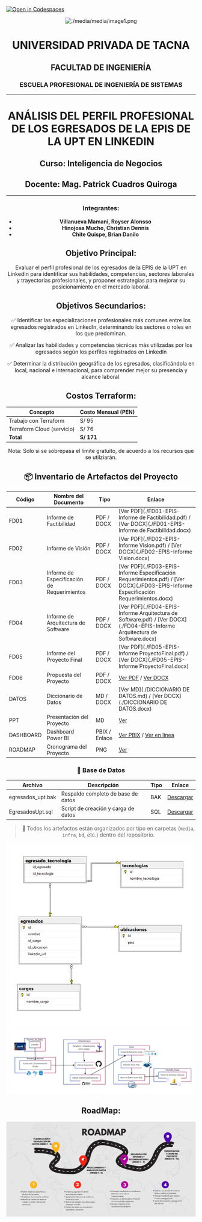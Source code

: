 [![Open in Codespaces](https://classroom.github.com/assets/launch-codespace-2972f46106e565e64193e422d61a12cf1da4916b45550586e14ef0a7c637dd04.svg)](https://classroom.github.com/open-in-codespaces?assignment_repo_id=18703117)

<center>
           
[comment]: <img src="./media/media/image1.png" style="width:1.088in;height:1.46256in" alt="escudo.png" />

![./media/media/image1.png](./media/logo-upt.png)

# **UNIVERSIDAD PRIVADA DE TACNA**  
## **FACULTAD DE INGENIERÍA**  
### **ESCUELA PROFESIONAL DE INGENIERÍA DE SISTEMAS**  

---

# **ANÁLISIS DEL PERFIL PROFESIONAL DE LOS EGRESADOS DE LA EPIS DE LA UPT EN LINKEDIN**

## **Curso:** Inteligencia de Negocios  
## **Docente:** Mag. Patrick Cuadros Quiroga  

---
                        
### **Integrantes:**  
- **Villanueva Mamani, Royser Alonsso**  
- **Hinojosa Mucho, Christian Dennis**  
- **Chite Quispe, Brian Danilo** 
 
                        
## Objetivo Principal:
Evaluar el perfil profesional de los egresados de la EPIS de la UPT en LinkedIn para identificar sus habilidades, competencias, sectores laborales y trayectorias profesionales, y proponer estrategias para mejorar su posicionamiento en el mercado laboral.
         
## Objetivos Secundarios:
✅ Identificar las especializaciones profesionales más comunes entre los egresados registrados en LinkedIn, determinando los sectores o roles en los que predominan.

✅ Analizar las habilidades y competencias técnicas más utilizadas por los egresados según los perfiles registrados en LinkedIn

✅ Determinar la distribución geográfica de los egresados, clasificándola en local, nacional e internacional, para comprender mejor su presencia y alcance laboral.  

## Costos Terraform:

| Concepto                 | Costo Mensual (PEN) |
|-------------------------|---------------------|
| Trabajo con Terraform    | S/ 95               |
| Terraform Cloud (servicio) | S/ 76               |
| **Total**               | **S/ 171**          |

Nota: Solo si se sobrepasa el limite gratuito, de acuerdo a los recursos que se utilziarán.

## 📦 Inventario de Artefactos del Proyecto

| Código     | Nombre del Documento                                                | Tipo         | Enlace |
|------------|---------------------------------------------------------------------|--------------|--------|
| FD01       | Informe de Factibilidad                                             | PDF / DOCX   | [Ver PDF](./FD01-EPIS-Informe de Factibilidad.pdf) / [Ver DOCX](./FD01-EPIS-Informe de Factibilidad.docx) |
| FD02       | Informe de Visión                                                   | PDF / DOCX   | [Ver PDF](./FD02-EPIS-Informe Vision.pdf) / [Ver DOCX](./FD02-EPIS-Informe Vision.docx) |
| FD03       | Informe de Especificación de Requerimientos                        | PDF / DOCX   | [Ver PDF](./FD03-EPIS-Informe Especificación Requerimientos.pdf) / [Ver DOCX](./FD03-EPIS-Informe Especificación Requerimientos.docx) |
| FD04       | Informe de Arquitectura de Software                                 | PDF / DOCX   | [Ver PDF](./FD04-EPIS-Informe Arquitectura de Software.pdf) / [Ver DOCX](./FD04-EPIS-Informe Arquitectura de Software.docx) |
| FD05       | Informe del Proyecto Final                                          | PDF / DOCX   | [Ver PDF](./FD05-EPIS-Informe ProyectoFinal.pdf) / [Ver DOCX](./FD05-EPIS-Informe ProyectoFinal.docx) |
| FD06       | Propuesta del Proyecto                                              | PDF / DOCX   | [Ver PDF](./FD06-EPIS-PropuestaProyecto.pdf) / [Ver DOCX](./FD06-EPIS-PropuestaProyecto.docx) |
| DATOS      | Diccionario de Datos                                                | MD / DOCX    | [Ver MD](./DICCIONARIO DE DATOS.md) / [Ver DOCX](./DICCIONARIO DE DATOS.docx) |
| PPT        | Presentación del Proyecto                                           | MD           | [Ver](./Presentacion.md) |
| DASHBOARD  | Dashboard Power BI                                                  | PBIX / Enlace | [Ver PBIX](./Dashboard_V2.pbix) / [Ver en línea](https://app.powerbi.com/links/Cg3PgMePDE?ctid=b6b466ee-468d-4011-b9fc-fbdcf82ac90a&pbi_source=linkShare) |
| ROADMAP    | Cronograma del Proyecto                                             | PNG          | [Ver](./descarga.png) |

### 📂 Base de Datos

| Archivo                 | Descripción                             | Tipo     | Enlace |
|------------------------|-----------------------------------------|----------|--------|
| egresados_upt.bak      | Respaldo completo de base de datos      | BAK      | [Descargar](./bd/egresados_upt.bak) |
| EgresadosUpt.sql       | Script de creación y carga de datos     | SQL      | [Descargar](./bd/EgresadosUpt.sql) |

> 📌 Todos los artefactos están organizados por tipo en carpetas (`media`, `infra`, `bd`, etc.) dentro del repositorio.

![Roadmap](media/bd.png)
![Roadmap](media/despliegue.png)
## RoadMap:

![Roadmap](./descarga.png)
